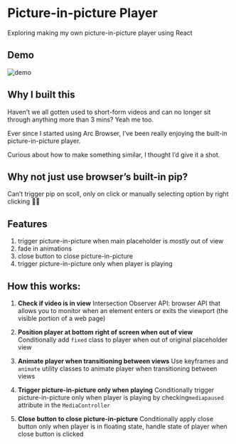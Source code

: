# Picture-in-picture Player

Exploring making my own picture-in-picture player using React

## Demo

![demo](/public/demo.gif)

## Why I built this

Haven’t we all gotten used to short-form videos and can no longer sit through anything more than 3 mins? Yeah me too.

Ever since I started using Arc Browser, I’ve been really enjoying the built-in picture-in-picture player.

Curious about how to make something similar, I thought I’d give it a shot.

## Why not just use browser’s built-in pip?

Can’t trigger pip on scoll, only on click or manually selecting option by right clicking 🤷‍♂️

## Features

1. trigger picture-in-picture when main placeholder is _mostly_ out of view
2. fade in animations
3. close button to close picture-in-picture
4. trigger picture-in-picture only when player is playing

## How this works:

1. **Check if video is in view**
   Intersection Observer API: browser API that allows you to monitor when an element enters or exits the viewport (the visible portion of a web page)

2. **Position player at bottom right of screen when out of view**
   Conditionally add `fixed` class to player when out of original placeholder view

3. **Animate player when transitioning between views**
   Use keyframes and `animate` utility classes to animate player when transitioning between views

4. **Trigger picture-in-picture only when playing**
   Conditionally trigger picture-in-picture only when player is playing by checking`mediapaused` attribute in the `MediaController`
5. **Close button to close picture-in-picture**
   Conditionally apply close button only when player is in floating state, handle state of player when close button is clicked
